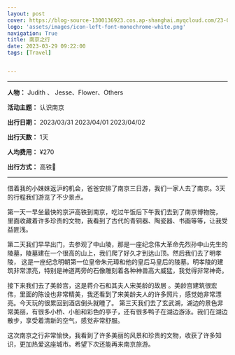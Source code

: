 ```yaml
---
layout: post
cover: https://blog-source-1300136923.cos.ap-shanghai.myqcloud.com/23-03-luduan/63d8d975e4b05e2c130657581.jpg
logo: 'assets/images/icon-left-font-monochrome-white.png'
navigation: True
title: 南京之行
date: 2023-03-29 09:22:00
tags: [Travel]


---
```


-----------------

**人物：** Judith 、 Jesse、Flower、Others

**活动主题：** 认识南京

**出行日期：** 2023/03/31 2023/04/01 2023/04/02

**出行天数：** 1天

**人均费用：** ¥270

**出行方式：** 高铁🚄


-----------------

借着我的小妹妹返沪的机会，爸爸安排了南京三日游，我们一家人去了南京。3天的行程我们游览了不少景点。

第一天一早坐最快的京沪高铁到南京，吃过午饭后下午我们去到了南京博物院， 里面收藏着许多珍贵的文物，我看到了古代的青铜器、陶瓷器、书画等等，让我受益匪浅。

第二天我们早早出门，去参观了中山陵，那是一座纪念伟大革命先烈孙中山先生的陵墓，陵墓建在一个很高的山上，我们爬了好久才到达山顶。然后我们去了明孝陵， 这是一座纪念明朝第一位皇帝朱元璋和他的皇后马皇后的陵墓。明孝陵的建筑非常漂亮，特别是神道两旁的石像雕刻着各种神兽高大威猛，我觉得非常神奇。

接下来我们去了美龄宫，这是蒋介石和其夫人宋美龄的故居 。美龄宫建筑很宏伟，里面的陈设也非常精美，我还看到了宋美龄夫人的许多照片，感觉她非常漂亮。今天玩的很累回到酒店倒头就睡了。 第三天我们去了玄武湖，湖边的景色非常美丽，有很多小桥、小船和彩色的亭子，还有很多鸭子在湖边游泳。我们在湖边散步，享受着清新的空气，感觉非常舒服。

这次南京之行非常愉快，我看到了许多美丽的风景和珍贵的文物，收获了许多知识，更加热爱这座城市。希望下次还能再来南京旅游。